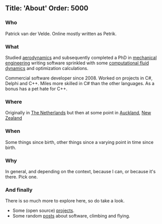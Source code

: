 Title: 'About'
Order: 5000
---

### Who

Patrick van der Velde. Online mostly written as Petrik.

### What

Studied [aerodynamics](http://www.lr.tudelft.nl/en/) and subsequently completed a PhD in [mechanical engineering](http://www.mech.auckland.ac.nz/uoa/) writing software
sprinkled with some [computational fluid dynamics](http://en.wikipedia.org/wiki/Computational_fluid_dynamics) and optimization calculations.

Commercial software developer since 2008. Worked on projects in C#, Delphi and C++. Miles more skilled in C# than the other languages. As a bonus has a pet hate for C++.

### Where

Originally in [The Netherlands](http://en.wikipedia.org/wiki/Netherlands) but then at some point
in [Auckland](http://en.wikipedia.org/wiki/Auckland), [New Zealand](http://en.wikipedia.org/wiki/New_zealand)

### When

Some things since birth, other things since a varying point in time since birth.


### Why

In general, and depending on the context, because I can, or because it's there. Pick one.


### And finally

There is so much more to explore here, so do take a look.

* Some (open source) [projects](/projects.html).
* Some random [posts](/index.html) about software, climbing and flying.
